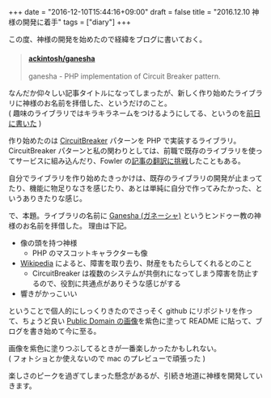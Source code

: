 +++
date = "2016-12-10T15:44:16+09:00"
draft = false
title = "2016.12.10 神様の開発に着手"
tags = ["diary"]
+++

この度、神様の開発を始めたので経緯をブログに書いておく。

<!--more-->

<blockquote class="embedly-card" data-card-key="916e111541fe433792c1330eb7eba55b" data-card-image="https://camo.githubusercontent.com/70395853479c982acab0d4cd78b06d14ec0d364b/68747470733a2f2f646c2e64726f70626f7875736572636f6e74656e742e636f6d2f752f32323038333534382f67616e657368612e706e67" data-card-type="article"><h4><a href="https://github.com/ackintosh/ganesha">ackintosh/ganesha</a></h4><p>ganesha - PHP implementation of Circuit Breaker pattern.</p></blockquote>
<script async src="//cdn.embedly.com/widgets/platform.js" charset="UTF-8"></script>

なんだか仰々しい記事タイトルになってしまったが、新しく作り始めたライブラリに神様のお名前を拝借した、というだけのこと。  
( 趣味のライブラリではキラキラネームをつけるようにしてる、というのを[前日に書いた](/blog/2016/12/09/2016-12-09/) )


作り始めたのは [CircuitBreaker](http://martinfowler.com/bliki/CircuitBreaker.html) パターンを PHP で実装するライブラリ。CircuitBreaker パターンと私の関わりとしては、前職で既存のライブラリを使ってサービスに組み込んだり、Fowler の[記事の翻訳に挑戦](/blog/2016/05/10/bliki-ja/)したこともある。

自分でライブラリを作り始めたきっかけは、既存のライブラリの開発が止まってたり、機能に物足りなさを感じたり、あとは単純に自分で作ってみたかった、というありきたりな感じ。

で、本題。ライブラリの名前に [Ganesha (ガネーシャ)](https://ja.wikipedia.org/wiki/%E3%82%AC%E3%83%8D%E3%83%BC%E3%82%B7%E3%83%A3) というヒンドゥー教の神様のお名前を拝借した。  理由は下記。

- 像の頭を持つ神様
  - PHP のマスコットキャラクターも像
- [Wikipedia](https://ja.wikipedia.org/wiki/%E3%82%AC%E3%83%8D%E3%83%BC%E3%82%B7%E3%83%A3) によると、障害を取り去り、財産をもたらしてくれるとのこと
  - CircuitBreaker は複数のシステムが共倒れになってしまう障害を防止するので、役割に共通点がありそうな感じがする
- 響きがかっこいい

ということで個人的にしっくりきたのでさっそく github にリポジトリを作って、ちょうど良い [Public Domain の画像](https://openclipart.org/detail/219399/ganesha-colour)を紫色に塗って README に貼って、ブログを書き始めて今に至る。

画像を紫色に塗りつぶしてるときが一番楽しかったかもしれない。  
( フォトショとか使えないので mac のプレビューで頑張った )

楽しさのピークを過ぎてしまった懸念があるが、引続き地道に神様を開発していきます。
